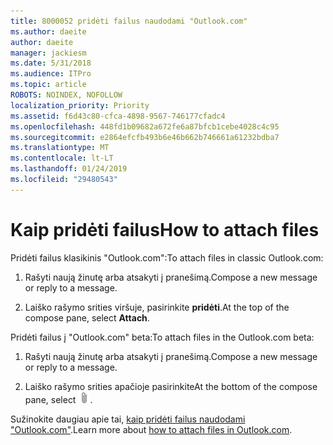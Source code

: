 ```yaml
---
title: 8000052 pridėti failus naudodami "Outlook.com"
ms.author: daeite
author: daeite
manager: jackiesm
ms.date: 5/31/2018
ms.audience: ITPro
ms.topic: article
ROBOTS: NOINDEX, NOFOLLOW
localization_priority: Priority
ms.assetid: f6d43c80-cfca-4898-9567-746177cfadc4
ms.openlocfilehash: 448fd1b09682a672fe6a87bfcb1cebe4028c4c95
ms.sourcegitcommit: e2864efcfb493b6e46b662b746661a61232bdba7
ms.translationtype: MT
ms.contentlocale: lt-LT
ms.lasthandoff: 01/24/2019
ms.locfileid: "29480543"
---
```

# <a name="how-to-attach-files"></a><span data-ttu-id="c748a-102">Kaip pridėti failus</span><span class="sxs-lookup"><span data-stu-id="c748a-102">How to attach files</span></span>

<span data-ttu-id="c748a-103">Pridėti failus klasikinis "Outlook.com":</span><span class="sxs-lookup"><span data-stu-id="c748a-103">To attach files in classic Outlook.com:</span></span>
  
1. <span data-ttu-id="c748a-104">Rašyti naują žinutę arba atsakyti į pranešimą.</span><span class="sxs-lookup"><span data-stu-id="c748a-104">Compose a new message or reply to a message.</span></span>
    
2. <span data-ttu-id="c748a-105">Laiško rašymo srities viršuje, pasirinkite **pridėti**.</span><span class="sxs-lookup"><span data-stu-id="c748a-105">At the top of the compose pane, select **Attach**.</span></span> 
    
<span data-ttu-id="c748a-106">Pridėti failus į "Outlook.com" beta:</span><span class="sxs-lookup"><span data-stu-id="c748a-106">To attach files in the Outlook.com beta:</span></span>
  
1. <span data-ttu-id="c748a-107">Rašyti naują žinutę arba atsakyti į pranešimą.</span><span class="sxs-lookup"><span data-stu-id="c748a-107">Compose a new message or reply to a message.</span></span>
    
2. <span data-ttu-id="c748a-108">Laiško rašymo srities apačioje pasirinkite</span><span class="sxs-lookup"><span data-stu-id="c748a-108">At the bottom of the compose pane, select</span></span> ![Pridėti](media/da223d01-5fe6-448c-a3a3-e2b5262da4b9.png)<span data-ttu-id="c748a-110">.</span><span class="sxs-lookup"><span data-stu-id="c748a-110"></span></span>
    
<span data-ttu-id="c748a-111">Sužinokite daugiau apie tai, [kaip pridėti failus naudodami "Outlook.com"](https://go.microsoft.com/fwlink/p/?linkid=2001702&amp;clcid=0x409).</span><span class="sxs-lookup"><span data-stu-id="c748a-111">Learn more about [how to attach files in Outlook.com](https://go.microsoft.com/fwlink/p/?linkid=2001702&amp;clcid=0x409).</span></span>
  

